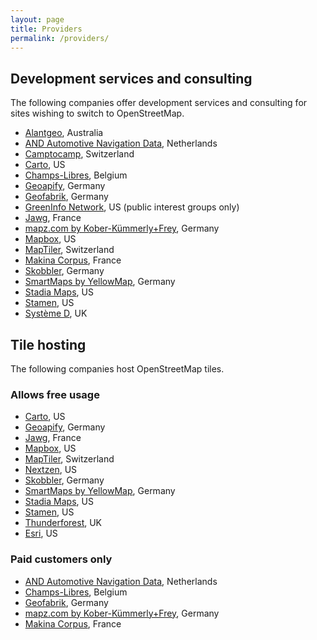 ```yaml
---
layout: page
title: Providers
permalink: /providers/
---
```


## Development services and consulting

The following companies offer development services and consulting for sites wishing to switch to OpenStreetMap.

* [Alantgeo](https://www.alantgeo.com.au), Australia
* [AND Automotive Navigation Data](https://www.and.com/services-3/map-hosting/), Netherlands
* [Camptocamp](https://camptocamp.com/), Switzerland
* [Carto](https://carto.com/), US
* [Champs-Libres](https://www.champs-libres.coop/), Belgium
* [Geoapify](https://www.geoapify.com/), Germany
* [Geofabrik](https://www.geofabrik.de/), Germany
* [GreenInfo Network](https://www.greeninfo.org/), US (public interest groups only)
* [Jawg](https://www.jawg.io/), France
* [mapz.com by Kober-Kümmerly+Frey](https://www.mapz.com/), Germany
* [Mapbox](https://www.mapbox.com/), US
* [MapTiler](https://www.maptiler.com/), Switzerland
* [Makina Corpus](https://makina-corpus.com/), France
* [Skobbler](https://developer.skobbler.com/), Germany
* [SmartMaps by YellowMap](https://www.smartmaps.net/en/), Germany
* [Stadia Maps](https://stadiamaps.com), US
* [Stamen](https://www.stamen.com/), US
* [Système D](https://www.systemeD.net/openstreetmap/ "OpenStreetMap consultancy by Richard Fairhurst"), UK

## Tile hosting

The following companies host OpenStreetMap tiles.

### Allows free usage

* [Carto](https://carto.com/), US
* [Geoapify](https://www.geoapify.com/api/map-tiles/), Germany
* [Jawg](https://www.jawg.io/), France
* [Mapbox](http://mapbox.com/), US
* [MapTiler](https://www.maptiler.com/), Switzerland
* [Nextzen](https://www.nextzen.org/), US
* [Skobbler](https://developer.skobbler.com/), Germany
* [SmartMaps by YellowMap](https://www.smartmaps.net/en/), Germany
* [Stadia Maps](https://stadiamaps.com), US
* [Stamen](https://stamen.com/), US
* [Thunderforest](https://www.thunderforest.com), UK
* [Esri](https://www.esri.com), US

### Paid customers only

* [AND Automotive Navigation Data](https://www.and.com/services-3/map-hosting/), Netherlands
* [Champs-Libres](https://www.champs-libres.coop/), Belgium
* [Geofabrik](https://www.geofabrik.de/maps/rendering.html), Germany
* [mapz.com by Kober-Kümmerly+Frey](https://www.mapz.com/), Germany
* [Makina Corpus](https://makina-corpus.com/), France

